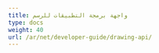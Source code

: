 ```yaml
---
title: واجهة برمجة التطبيقات للرسم
type: docs
weight: 40
url: /ar/net/developer-guide/drawing-api/
---
```

